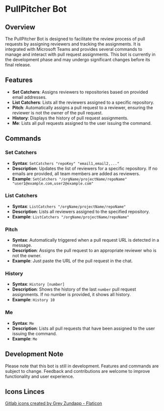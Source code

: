 # PullPitcher Bot

## Overview
The PullPitcher Bot is designed to facilitate the review process of pull requests by assigning reviewers and tracking the assignments. It is integrated with Microsoft Teams and provides several commands to manage and interact with pull request assignments. This bot is currently in the development phase and may undergo significant changes before its final release.

## Features
- **Set Catchers**: Assigns reviewers to repositories based on provided email addresses.
- **List Catchers**: Lists all the reviewers assigned to a specific repository.
- **Pitch**: Automatically assigns a pull request to a reviewer, ensuring the reviewer is not the owner of the pull request.
- **History**: Displays the history of pull request assignments.
- **Me**: Lists all pull requests assigned to the user issuing the command.

## Commands

### Set Catchers
- **Syntax**: `SetCatchers "repoKey" "email1,email2,..."`
- **Description**: Updates the list of reviewers for a specific repository. If no emails are provided, all team members are added as reviewers.
- **Example**: `SetCatchers "/orgName/projectName/repoName" "user1@example.com,user2@example.com"`

### List Catchers
- **Syntax**: `ListCatchers "/orgName/projectName/repoName"`
- **Description**: Lists all reviewers assigned to the specified repository.
- **Example**: `ListCatchers "/orgName/projectName/repoName"`

### Pitch
- **Syntax**: Automatically triggered when a pull request URL is detected in a message.
- **Description**: Assigns the pull request to an appropriate reviewer who is not the owner.
- **Example**: Just paste the URL of the pull request in the chat.

### History
- **Syntax**: `History [number]`
- **Description**: Shows the history of the last `number` pull request assignments. If no number is provided, it shows all history.
- **Example**: `History 10`

### Me
- **Syntax**: `Me`
- **Description**: Lists all pull requests that have been assigned to the user issuing the command.
- **Example**: `Me`

## Development Note
Please note that this bot is still in development. Features and commands are subject to change. Feedback and contributions are welcome to improve functionality and user experience.


## Icons Linces

[Gitlab icons created by Grey Zundapp - Flaticon](https://www.flaticon.com/free-icons/gitlab)
